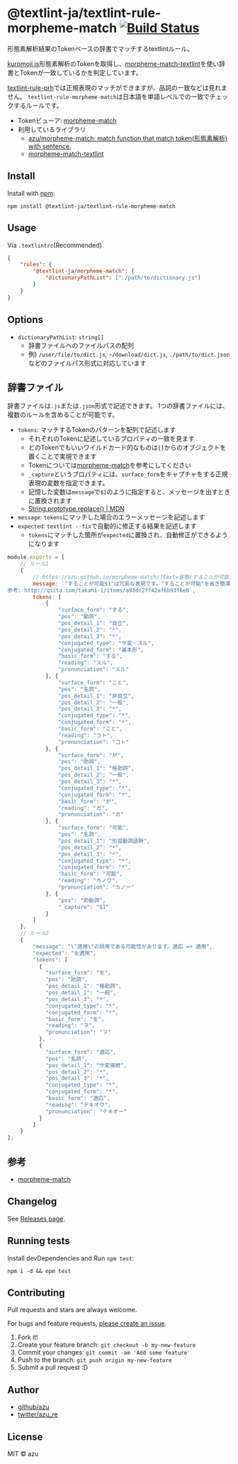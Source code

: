 # @textlint-ja/textlint-rule-morpheme-match [![Build Status](https://travis-ci.org/textlint-ja/textlint-rule-morpheme-match.svg?branch=master)](https://travis-ci.org/textlint-ja/textlint-rule-morpheme-match)

形態素解析結果のTokenベースの辞書でマッチするtextlintルール。

[kuromoji.js](https://github.com/takuyaa/kuromoji.js)形態素解析のTokenを取得し、[morpheme-match-textlint](https://github.com/azu/morpheme-match/tree/master/packages/morpheme-match-textlint)を使い辞書とTokenが一致しているかを判定しています。

[textlint-rule-prh](https://github.com/textlint-rule/textlint-rule-prh)では正規表現のマッチができますが、品詞の一致などは見れません。
`textlint-rule-morpheme-match`は日本語を単語レベルでの一致でチェックするルールです。

- Tokenビューア: [morpheme-match](https://azu.github.io/morpheme-match/)
- 利用しているライブラリ
    - [azu/morpheme-match: match function that match token(形態素解析) with sentence.](https://github.com/azu/morpheme-match)
    - [morpheme-match-textlint](https://github.com/azu/morpheme-match/tree/master/packages/morpheme-match-textlint)

## Install

Install with [npm](https://www.npmjs.com/):

    npm install @textlint-ja/textlint-rule-morpheme-match

## Usage

Via `.textlintrc`(Recommended)

```json
{
    "rules": {
        "@textlint-ja/morpheme-match": {
            "dictionaryPathList": ["./path/to/dictionary.js"] 
        }
    }
}
```

## Options

- `dictionaryPathList`: `string[]`
    - 辞書ファイルへのファイルパスの配列
    - 例) `/user/file/to/dict.js`, `~/download/dict.js`, `./path/to/dict.json` などのファイルパス形式に対応しています
    
## 辞書ファイル

辞書ファイルは`.js`または`.json`形式で記述できます。
1つの辞書ファイルには、複数のルールを含めることが可能です。

- `tokens`: マッチするTokenのパターンを配列で記述します
    - それぞれのTokenに記述しているプロパティの一致を見ます
    - どのTokenでもいいワイルドカード的なものは`{}`からのオブジェクトを置くことで実現できます
    - Tokenについては[morpheme-match](https://azu.github.io/morpheme-match/)を参考にしてください
    - `_capture`というプロパティには、`surface_form`をキャプチャをする正規表現の変数を指定できます。
    - 記憶した変数は`message`で`$1`のように指定すると、メッセージを出すときに置換されます
    - [String.prototype.replace() | MDN](https://developer.mozilla.org/ja/docs/Web/JavaScript/Reference/Global_Objects/String/replace)
- `message`: `tokens`にマッチした場合のエラーメッセージを記述します
- `expected`: `textlint --fix`で自動的に修正する結果を記述します
    - `tokens`にマッチした箇所が`expected`に置換され、自動修正ができるようになります

```js
module.exports = [
    // ルール1
    {
        // https://azu.github.io/morpheme-match/?text=省略(することが可能)。
        message: `"することが可能$1"は冗長な表現です。"することが可能"を省き簡潔な表現にすると文章が明瞭になります。
参考: http://qiita.com/takahi-i/items/a93dc2ff42af6b93f6e0`,
        tokens: [
            {
                "surface_form": "する",
                "pos": "動詞",
                "pos_detail_1": "自立",
                "pos_detail_2": "*",
                "pos_detail_3": "*",
                "conjugated_type": "サ変・スル",
                "conjugated_form": "基本形",
                "basic_form": "する",
                "reading": "スル",
                "pronunciation": "スル"
            }, {
                "surface_form": "こと",
                "pos": "名詞",
                "pos_detail_1": "非自立",
                "pos_detail_2": "一般",
                "pos_detail_3": "*",
                "conjugated_type": "*",
                "conjugated_form": "*",
                "basic_form": "こと",
                "reading": "コト",
                "pronunciation": "コト"
            }, {
                "surface_form": "が",
                "pos": "助詞",
                "pos_detail_1": "格助詞",
                "pos_detail_2": "一般",
                "pos_detail_3": "*",
                "conjugated_type": "*",
                "conjugated_form": "*",
                "basic_form": "が",
                "reading": "ガ",
                "pronunciation": "ガ"
            }, {
                "surface_form": "可能",
                "pos": "名詞",
                "pos_detail_1": "形容動詞語幹",
                "pos_detail_2": "*",
                "pos_detail_3": "*",
                "conjugated_type": "*",
                "conjugated_form": "*",
                "basic_form": "可能",
                "reading": "カノウ",
                "pronunciation": "カノー"
            }, {
                "pos": "助動詞",
                "_capture": "$1"
            }
        ]
    },
    // ルール2
    {
        "message": "\"適用\"の誤用である可能性があります。適応 => 適用",
        "expected": "を適用",
        "tokens": [
          {
            "surface_form": "を",
            "pos": "助詞",
            "pos_detail_1": "格助詞",
            "pos_detail_2": "一般",
            "pos_detail_3": "*",
            "conjugated_type": "*",
            "conjugated_form": "*",
            "basic_form": "を",
            "reading": "ヲ",
            "pronunciation": "ヲ"
          },
          {
            "surface_form": "適応",
            "pos": "名詞",
            "pos_detail_1": "サ変接続",
            "pos_detail_2": "*",
            "pos_detail_3": "*",
            "conjugated_type": "*",
            "conjugated_form": "*",
            "basic_form": "適応",
            "reading": "テキオウ",
            "pronunciation": "テキオー"
          }
        ]
    }
];
```

## 参考

- [morpheme-match](https://github.com/azu/morpheme-match)

## Changelog

See [Releases page](https://github.com/textlint-ja/textlint-rule-morpheme-match/releases).

## Running tests

Install devDependencies and Run `npm test`:

    npm i -d && npm test

## Contributing

Pull requests and stars are always welcome.

For bugs and feature requests, [please create an issue](https://github.com/textlint-ja/textlint-rule-morpheme-match/issues).

1. Fork it!
2. Create your feature branch: `git checkout -b my-new-feature`
3. Commit your changes: `git commit -am 'Add some feature'`
4. Push to the branch: `git push origin my-new-feature`
5. Submit a pull request :D

## Author

- [github/azu](https://github.com/azu)
- [twitter/azu_re](https://twitter.com/azu_re)

## License

MIT © azu
